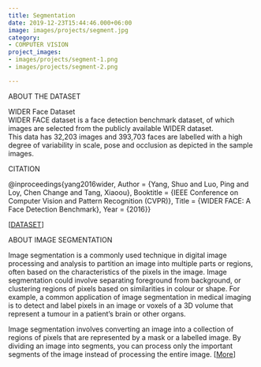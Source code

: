 ```yaml
---
title: Segmentation
date: 2019-12-23T15:44:46.000+06:00
image: images/projects/segment.jpg
category:
- COMPUTER VISION
project_images:
- images/projects/segment-1.png
- images/projects/segment-2.png

---
```

ABOUT THE DATASET

WIDER Face Dataset  
WIDER FACE dataset is a face detection benchmark dataset, of which images are selected from the publicly available WIDER dataset.  
This data has 32,203 images and 393,703 faces are labelled with a high degree of variability in scale, pose and occlusion as depicted in the sample images.

CITATION

@inproceedings{yang2016wider,
Author = {Yang, Shuo and Luo, Ping and Loy, Chen Change and Tang, Xiaoou},
Booktitle = {IEEE Conference on Computer Vision and Pattern Recognition (CVPR)},
Title = {WIDER FACE: A Face Detection Benchmark},
Year = {2016}}

\[[DATASET](http://shuoyang1213.me/WIDERFACE/)\]

ABOUT IMAGE SEGMENTATION

Image segmentation is a commonly used technique in digital image processing and analysis to partition an image into multiple parts or regions, often based on the characteristics of the pixels in the image. Image segmentation could involve separating foreground from background, or clustering regions of pixels based on similarities in colour or shape. For example, a common application of image segmentation in medical imaging is to detect and label pixels in an image or voxels of a 3D volume that represent a tumour in a patient’s brain or other organs.

Image segmentation involves converting an image into a collection of regions of pixels that are represented by a mask or a labelled image. By dividing an image into segments, you can process only the important segments of the image instead of processing the entire image. \[[More](https://in.mathworks.com/discovery/image-segmentation.html)\]